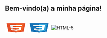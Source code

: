 ## Bem-vindo(a) a minha página!

<div style="display: inline_block"><br>

  <img align="center" alt="HTML" height="30" width="70" src="https://raw.githubusercontent.com/devicons/devicon/master/icons/html5/html5-original.svg">
  <img align="center" alt="CSS" height="30" width="70" src="https://raw.githubusercontent.com/devicons/devicon/master/icons/css3/css3-original.svg">
  <img align="center" alt="HTML-5" height="30" width="40" src= "https://www.svgrepo.com/show/512355/html-124.svg">

</div>
